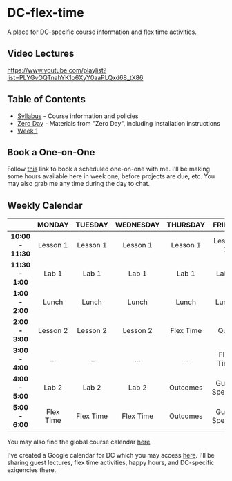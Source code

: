 # DC-flex-time
A place for DC-specific course information and flex time activities.

## Video Lectures
https://www.youtube.com/playlist?list=PLYGvOQTnahYK1o6XyY0aaPLQxd68_tX86

## Table of Contents
- [Syllabus](./Syllabus/) - Course information and policies
- [Zero Day](./Zero-day) - Materials from "Zero Day", including installation instructions
- [Week 1](./Week-1)

## Book a One-on-One
Follow [this](https://ben-shaver.youcanbook.me) link to book a scheduled one-on-one with me. I'll be making some hours available here in week one, before projects are due, etc. You may also grab me any time during the day to chat.

## Weekly Calendar

|           |     MONDAY     |     TUESDAY    |    WEDNESDAY   |    THURSDAY    |     FRIDAY     |
|:-------------:|:--------------:|:--------------:|:--------------:|:--------------:|:--------------:|
|  **10:00 - 11:30** | Lesson 1 | Lesson 1 | Lesson 1 | Lesson 1 | Lesson 1 |
| **11:30 - 1:00** |    Lab 1    |    Lab 1    |    Lab 1    |     Lab 1     |    Lab 1    |
| **1:00 - 2:00** |  Lunch  |  Lunch  |  Lunch  |   Lunch   |  Lunch  |
|  **2:00 - 3:00**  |    Lesson 2    |    Lesson 2    |    Lesson 2    |    Flex Time   |    Quiz    |
|  **3:00 - 4:00**  |  ...  |  ...  |  ...  |   ...  |  Flex Time  |
|  **4:00 - 5:00**  |      Lab 2     |      Lab 2     |      Lab 2     |      Outcomes     |      Guest Speaker     |
|  **5:00 - 6:00**  |  Flex Time  |  Flex Time  |  Flex Time  | Outcomes |  Guest Speaker

You may also find the global course calendar [here](https://git.generalassemb.ly/DSI-US-4/course-info).

I've created a Google calendar for DC which you may access [here](https://calendar.google.com/calendar/embed?src=generalassemb.ly_q53munmr6di7mon1b589shs00o%40group.calendar.google.com&ctz=America%2FNew_York). I'll be sharing guest lectures, flex time activities, happy hours, and DC-specific exigencies there.

